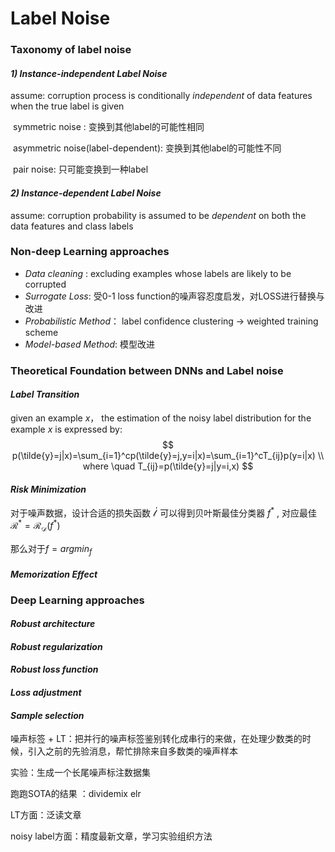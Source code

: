 # Label  Noise

### Taxonomy of label noise

#### *1) **Instance-independent Label Noise***

assume:  corruption process is conditionally *independent* of data features when the true label is given

​	symmetric noise : 变换到其他label的可能性相同

​	asymmetric noise(label-dependent): 变换到其他label的可能性不同

​	pair noise: 只可能变换到一种label



#### *2) **Instance-dependent Label Noise***

assume: corruption probability is assumed to be *dependent* on both the data features and class labels 



### Non-deep Learning approaches

- *Data cleaning* : excluding examples whose labels are likely to be corrupted
- *Surrogate Loss*:  受0-1 loss function的噪声容忍度启发，对LOSS进行替换与改进
- *Probabilistic Method*： label confidence clustering -> weighted training scheme
- *Model-based Method*: 模型改进



### Theoretical Foundation between DNNs and Label noise

#### *Label Transition* 

given an example $x$， the estimation of the noisy label distribution for the example $x$ is expressed by:
$$
p(\tilde{y}=j|x)=\sum_{i=1}^cp(\tilde{y}=j,y=i|x)=\sum_{i=1}^cT_{ij}p(y=i|x) \\
where \quad T_{ij}=p(\tilde{y}=j|y=i,x)
$$

#### *Risk Minimization*

对于噪声数据，设计合适的损失函数 $\mathscr{l}^{\prime}$ 可以得到贝叶斯最佳分类器 $f^*$ , 对应最佳$\mathcal{R}^*=\mathcal{R}_{\mathcal{D}}(f^*)$

那么对于$f=argmin_{f}$

#### *Memorization Effect*



### Deep Learning approaches

#### *Robust architecture*



#### *Robust regularization*



#### *Robust loss function*



#### *Loss adjustment*



#### *Sample selection*





噪声标签 + LT：把并行的噪声标签鉴别转化成串行的来做，在处理少数类的时候，引入之前的先验消息，帮忙排除来自多数类的噪声样本



实验：生成一个长尾噪声标注数据集

跑跑SOTA的结果 ：dividemix  elr

LT方面：泛读文章

noisy label方面：精度最新文章，学习实验组织方法


